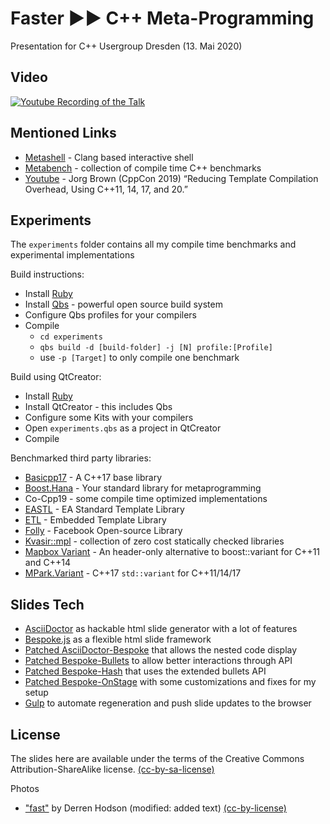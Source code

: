 # Faster ►► C++ Meta-Programming

Presentation for C++ Usergroup Dresden (13. Mai 2020)

## Video

[![Youtube Recording of the Talk](http://img.youtube.com/vi/CmMRacxNIB4/0.jpg)](https://youtu.be/CmMRacxNIB4)

## Mentioned Links

* [Metashell](http://metashell.org) - Clang based interactive shell
* [Metabench](http://metaben.ch) - collection of compile time C++ benchmarks
* [Youtube](https://www.youtube.com/watch?v=TyiiNVA1syk) - Jorg Brown (CppCon 2019) “Reducing Template Compilation Overhead, Using C++11, 14, 17, and 20.”

## Experiments

The `experiments` folder contains all my compile time benchmarks and experimental implementations

Build instructions:
* Install [Ruby](https://www.ruby-lang.org)
* Install [Qbs](https://qbs.io) - powerful open source build system
* Configure Qbs profiles for your compilers
* Compile
    * `cd experiments`
    * `qbs build -d [build-folder] -j [N] profile:[Profile]`
    * use `-p [Target]` to only compile one benchmark

Build using QtCreator:
* Install [Ruby](https://www.ruby-lang.org)
* Install QtCreator - this includes Qbs
* Configure some Kits with your compilers
* Open `experiments.qbs` as a project in QtCreator
* Compile

Benchmarked third party libraries:
* [Basicpp17](https://github.com/basicpp17/basicpp17) - A C++17 base library
* [Boost.Hana](https://github.com/boostorg/hana) - Your standard library for metaprogramming
* Co-Cpp19 - some compile time optimized implementations
* [EASTL](https://github.com/electronicarts/EASTL) - EA Standard Template Library
* [ETL](https://github.com/ETLCPP/etl) - Embedded Template Library
* [Folly](https://github.com/facebook/folly) - Facebook Open-source Library
* [Kvasir::mpl](https://github.com/kvasir-io/mpl) - collection of zero cost statically checked libraries
* [Mapbox Variant](https://github.com/mapbox/variant) - An header-only alternative to boost::variant for C++11 and C++14
* [MPark.Variant](https://github.com/mpark/variant) - C++17 `std::variant` for C++11/14/17

## Slides Tech

* [AsciiDoctor](https://github.com/asciidoctor/asciidoctor) as hackable html slide generator with a lot of features
* [Bespoke.js](https://github.com/bespokejs/bespoke) as a flexible html slide framework
* [Patched AsciiDoctor-Bespoke](https://github.com/arBmind/asciidoctor-bespoke/tree/patch-1) that allows the nested code display
* [Patched Bespoke-Bullets](https://github.com/arBmind/bespoke-bullets) to allow better interactions through API
* [Patched Bespoke-Hash](https://github.com/arBmind/bespoke-hash) that uses the extended bullets API
* [Patched Bespoke-OnStage](https://github.com/arBmind/bespoke-onstage) with some customizations and fixes for my setup
* [Gulp](https://github.com/gulpjs/gulp) to automate regeneration and push slide updates to the browser

## License

The slides here are available under the terms of the Creative Commons Attribution-ShareAlike license.
[(cc-by-sa-license)](https://creativecommons.org/licenses/by-sa/2.0/)

Photos

* ["fast"](https://flic.kr/p/21TsL2g) by Derren Hodson (modified: added text) [(cc-by-license)](https://creativecommons.org/licenses/by/2.0/)
